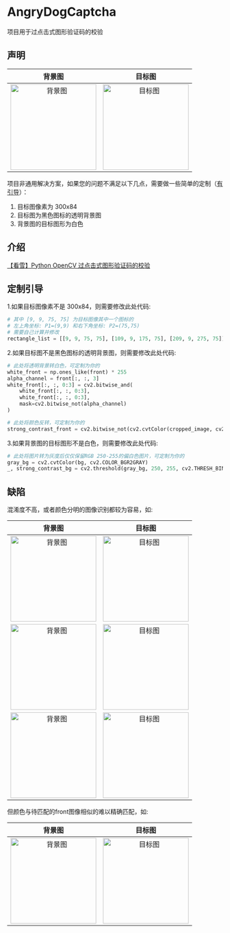 # AngryDogCaptcha

项目用于过点击式图形验证码的校验

## 声明

| 背景图 | 目标图 |
| :----:| :----: |
| <img src="https://raw.githubusercontent.com/Raptor-wxw/AngryDogCaptcha/main/test/images/bg0.jpg" width="200" alt="背景图"/> | <img src="https://raw.githubusercontent.com/Raptor-wxw/AngryDogCaptcha/main/test/images/front0.png" width="200" alt="目标图"/> |


项目非通用解决方案，如果您的问题不满足以下几点，需要做一些简单的定制（[有引导](#定制引导)）：
1. 目标图像素为 300x84
2. 目标图为黑色图标的透明背景图
3. 背景图的目标图形为白色

## 介绍
[【看雪】Python OpenCV 过点击式图形验证码的校验](https://bbs.kanxue.com/homepage-959049.htm)
## 定制引导

1.如果目标图像素不是 300x84，则需要修改此处代码:
```python
# 其中 [9, 9, 75, 75] 为目标图像其中一个图标的
# 左上角坐标: P1=(9,9) 和右下角坐标: P2=(75,75)
# 需要自己计算并修改
rectangle_list = [[9, 9, 75, 75], [109, 9, 175, 75], [209, 9, 275, 75]]
```

2.如果目标图不是黑色图标的透明背景图，则需要修改此处代码:
```python
# 此处将透明背景转白色，可定制为你的
white_front = np.ones_like(front) * 255
alpha_channel = front[:, :, 3]
white_front[:, :, 0:3] = cv2.bitwise_and(
    white_front[:, :, 0:3],
    white_front[:, :, 0:3],
    mask=cv2.bitwise_not(alpha_channel)
)

# 此处将颜色反转，可定制为你的
strong_contrast_front = cv2.bitwise_not(cv2.cvtColor(cropped_image, cv2.COLOR_BGR2GRAY))
```

3.如果背景图的目标图形不是白色，则需要修改此处代码:
```python
# 此处将图片转为灰度后仅仅保留RGB 250-255的偏白色图片，可定制为你的
gray_bg = cv2.cvtColor(bg, cv2.COLOR_BGR2GRAY)
_, strong_contrast_bg = cv2.threshold(gray_bg, 250, 255, cv2.THRESH_BINARY)
```

## 缺陷
混淆度不高，或者颜色分明的图像识别都较为容易，如: 

|                                                           背景图                                                            |                                                             目标图                                                             |
|:------------------------------------------------------------------------------------------------------------------------:|:---------------------------------------------------------------------------------------------------------------------------:|
| <img src="https://raw.githubusercontent.com/Raptor-wxw/AngryDogCaptcha/main/test/images/bg0.jpg" width="200" alt="背景图"/> | <img src="https://raw.githubusercontent.com/Raptor-wxw/AngryDogCaptcha/main/test/images/front0.png" width="200" alt="目标图"/> |
| <img src="https://raw.githubusercontent.com/Raptor-wxw/AngryDogCaptcha/main/test/images/bg1.jpg" width="200" alt="背景图"/> | <img src="https://raw.githubusercontent.com/Raptor-wxw/AngryDogCaptcha/main/test/images/front1.png" width="200" alt="目标图"/> |
| <img src="https://raw.githubusercontent.com/Raptor-wxw/AngryDogCaptcha/main/test/images/bg2.jpg" width="200" alt="背景图"/> | <img src="https://raw.githubusercontent.com/Raptor-wxw/AngryDogCaptcha/main/test/images/front2.png" width="200" alt="目标图"/> |

但颜色与待匹配的front图像相似的难以精确匹配，如:

| 背景图 | 目标图 |
| :----:| :----: |
| <img src="https://raw.githubusercontent.com/Raptor-wxw/AngryDogCaptcha/main/test/images/bg0.jpg" width="200" alt="背景图"/> | <img src="https://raw.githubusercontent.com/Raptor-wxw/AngryDogCaptcha/main/test/images/front0.png" width="200" alt="目标图"/> |